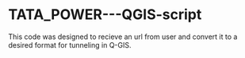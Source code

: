 # TATA_POWER---QGIS-script
This code was designed to recieve an url from user and convert it to a desired format for tunneling in Q-GIS.
